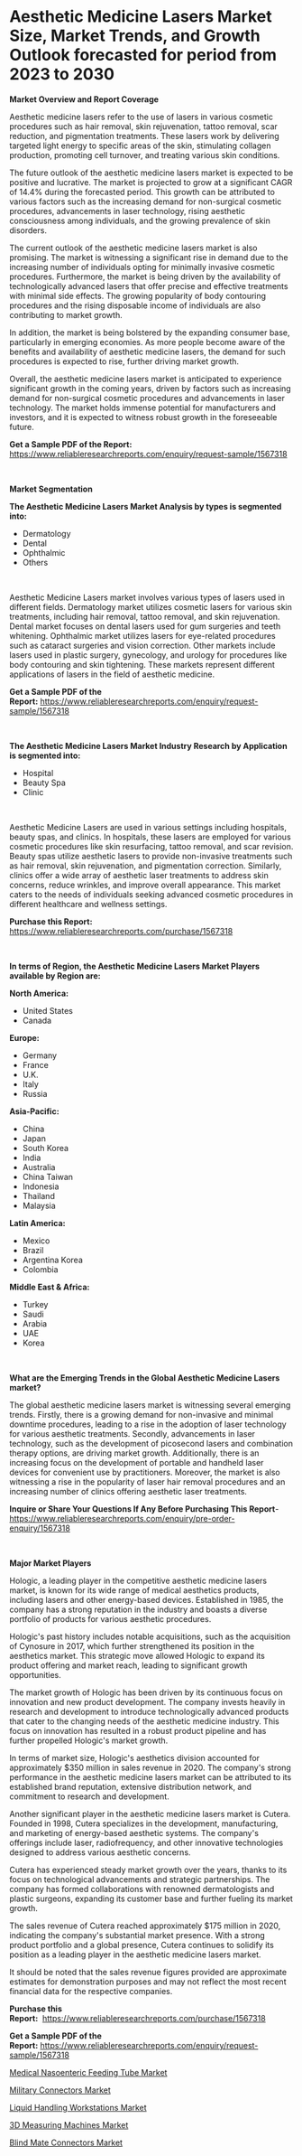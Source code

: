 <p><h1>Aesthetic Medicine Lasers Market Size, Market Trends, and Growth Outlook forecasted for period from 2023 to 2030</h1></p><p><strong>Market Overview and Report Coverage</strong></p>
<p><p>Aesthetic medicine lasers refer to the use of lasers in various cosmetic procedures such as hair removal, skin rejuvenation, tattoo removal, scar reduction, and pigmentation treatments. These lasers work by delivering targeted light energy to specific areas of the skin, stimulating collagen production, promoting cell turnover, and treating various skin conditions.</p><p>The future outlook of the aesthetic medicine lasers market is expected to be positive and lucrative. The market is projected to grow at a significant CAGR of 14.4% during the forecasted period. This growth can be attributed to various factors such as the increasing demand for non-surgical cosmetic procedures, advancements in laser technology, rising aesthetic consciousness among individuals, and the growing prevalence of skin disorders.</p><p>The current outlook of the aesthetic medicine lasers market is also promising. The market is witnessing a significant rise in demand due to the increasing number of individuals opting for minimally invasive cosmetic procedures. Furthermore, the market is being driven by the availability of technologically advanced lasers that offer precise and effective treatments with minimal side effects. The growing popularity of body contouring procedures and the rising disposable income of individuals are also contributing to market growth.</p><p>In addition, the market is being bolstered by the expanding consumer base, particularly in emerging economies. As more people become aware of the benefits and availability of aesthetic medicine lasers, the demand for such procedures is expected to rise, further driving market growth.</p><p>Overall, the aesthetic medicine lasers market is anticipated to experience significant growth in the coming years, driven by factors such as increasing demand for non-surgical cosmetic procedures and advancements in laser technology. The market holds immense potential for manufacturers and investors, and it is expected to witness robust growth in the foreseeable future.</p></p>
<p><strong>Get a Sample PDF of the Report:</strong> <a href="https://www.reliableresearchreports.com/enquiry/request-sample/1567318">https://www.reliableresearchreports.com/enquiry/request-sample/1567318</a></p>
<p>&nbsp;</p>
<p><strong>Market Segmentation</strong></p>
<p><strong>The Aesthetic Medicine Lasers Market Analysis by types is segmented into:</strong></p>
<p><ul><li>Dermatology</li><li>Dental</li><li>Ophthalmic</li><li>Others</li></ul></p>
<p>&nbsp;</p>
<p><p>Aesthetic Medicine Lasers market involves various types of lasers used in different fields. Dermatology market utilizes cosmetic lasers for various skin treatments, including hair removal, tattoo removal, and skin rejuvenation. Dental market focuses on dental lasers used for gum surgeries and teeth whitening. Ophthalmic market utilizes lasers for eye-related procedures such as cataract surgeries and vision correction. Other markets include lasers used in plastic surgery, gynecology, and urology for procedures like body contouring and skin tightening. These markets represent different applications of lasers in the field of aesthetic medicine.</p></p>
<p><strong>Get a Sample PDF of the Report:</strong>&nbsp;<a href="https://www.reliableresearchreports.com/enquiry/request-sample/1567318">https://www.reliableresearchreports.com/enquiry/request-sample/1567318</a></p>
<p>&nbsp;</p>
<p><strong>The Aesthetic Medicine Lasers Market Industry Research by Application is segmented into:</strong></p>
<p><ul><li>Hospital</li><li>Beauty Spa</li><li>Clinic</li></ul></p>
<p>&nbsp;</p>
<p><p>Aesthetic Medicine Lasers are used in various settings including hospitals, beauty spas, and clinics. In hospitals, these lasers are employed for various cosmetic procedures like skin resurfacing, tattoo removal, and scar revision. Beauty spas utilize aesthetic lasers to provide non-invasive treatments such as hair removal, skin rejuvenation, and pigmentation correction. Similarly, clinics offer a wide array of aesthetic laser treatments to address skin concerns, reduce wrinkles, and improve overall appearance. This market caters to the needs of individuals seeking advanced cosmetic procedures in different healthcare and wellness settings.</p></p>
<p><strong>Purchase this Report:</strong>&nbsp; <a href="https://www.reliableresearchreports.com/purchase/1567318">https://www.reliableresearchreports.com/purchase/1567318</a></p>
<p>&nbsp;</p>
<p><strong>In terms of Region, the Aesthetic Medicine Lasers Market Players available by Region are:</strong></p>
<p>
    <p> <strong> North America: </strong>
        <ul>
            <li>United States</li>
            <li>Canada</li>
        </ul>
        </p> 
    <p> <strong> Europe: </strong>
        <ul>
            <li>Germany</li>
            <li>France</li>
            <li>U.K.</li>
            <li>Italy</li>
            <li>Russia</li>
        </ul>
        </p> 
    <p> <strong> Asia-Pacific: </strong>
        <ul>
            <li>China</li>
            <li>Japan</li>
            <li>South Korea</li>
            <li>India</li>
            <li>Australia</li>
            <li>China Taiwan</li>
            <li>Indonesia</li>
            <li>Thailand</li>
            <li>Malaysia</li>
        </ul>
        </p> 
    <p> <strong> Latin America: </strong>
        <ul>
            <li>Mexico</li>
            <li>Brazil</li>
            <li>Argentina Korea</li>
            <li>Colombia</li>
        </ul>
        </p> 
    <p> <strong> Middle East & Africa: </strong>
        <ul>
            <li>Turkey</li>
            <li>Saudi</li>
            <li>Arabia</li>
            <li>UAE</li>
            <li>Korea</li>
        </ul>
    </p>
    </p>
<p>&nbsp;</p>
<p><strong>What are the Emerging Trends in the Global Aesthetic Medicine Lasers market?</strong></p>
<p><p>The global aesthetic medicine lasers market is witnessing several emerging trends. Firstly, there is a growing demand for non-invasive and minimal downtime procedures, leading to a rise in the adoption of laser technology for various aesthetic treatments. Secondly, advancements in laser technology, such as the development of picosecond lasers and combination therapy options, are driving market growth. Additionally, there is an increasing focus on the development of portable and handheld laser devices for convenient use by practitioners. Moreover, the market is also witnessing a rise in the popularity of laser hair removal procedures and an increasing number of clinics offering aesthetic laser treatments.</p></p>
<p><strong>Inquire or Share Your Questions If Any Before Purchasing This Report</strong>- <a href="https://www.reliableresearchreports.com/enquiry/pre-order-enquiry/1567318">https://www.reliableresearchreports.com/enquiry/pre-order-enquiry/1567318</a></p>
<p>&nbsp;</p>
<p><strong>Major Market Players</strong></p>
<p><p>Hologic, a leading player in the competitive aesthetic medicine lasers market, is known for its wide range of medical aesthetics products, including lasers and other energy-based devices. Established in 1985, the company has a strong reputation in the industry and boasts a diverse portfolio of products for various aesthetic procedures.</p><p>Hologic's past history includes notable acquisitions, such as the acquisition of Cynosure in 2017, which further strengthened its position in the aesthetics market. This strategic move allowed Hologic to expand its product offering and market reach, leading to significant growth opportunities.</p><p>The market growth of Hologic has been driven by its continuous focus on innovation and new product development. The company invests heavily in research and development to introduce technologically advanced products that cater to the changing needs of the aesthetic medicine industry. This focus on innovation has resulted in a robust product pipeline and has further propelled Hologic's market growth.</p><p>In terms of market size, Hologic's aesthetics division accounted for approximately $350 million in sales revenue in 2020. The company's strong performance in the aesthetic medicine lasers market can be attributed to its established brand reputation, extensive distribution network, and commitment to research and development.</p><p>Another significant player in the aesthetic medicine lasers market is Cutera. Founded in 1998, Cutera specializes in the development, manufacturing, and marketing of energy-based aesthetic systems. The company's offerings include laser, radiofrequency, and other innovative technologies designed to address various aesthetic concerns.</p><p>Cutera has experienced steady market growth over the years, thanks to its focus on technological advancements and strategic partnerships. The company has formed collaborations with renowned dermatologists and plastic surgeons, expanding its customer base and further fueling its market growth.</p><p>The sales revenue of Cutera reached approximately $175 million in 2020, indicating the company's substantial market presence. With a strong product portfolio and a global presence, Cutera continues to solidify its position as a leading player in the aesthetic medicine lasers market.</p><p>It should be noted that the sales revenue figures provided are approximate estimates for demonstration purposes and may not reflect the most recent financial data for the respective companies.</p></p>
<p><strong>Purchase this Report:</strong>&nbsp;&nbsp;<a href="https://www.reliableresearchreports.com/purchase/1567318">https://www.reliableresearchreports.com/purchase/1567318</a></p>
<p></p>
<p><strong>Get a Sample PDF of the Report:</strong>&nbsp;<a href="https://www.reliableresearchreports.com/enquiry/request-sample/1567318">https://www.reliableresearchreports.com/enquiry/request-sample/1567318</a></p>
<p><p><a href="https://github.com/deliacustodio40/Market-Research-Report-List-1/blob/main/medical-nasoenteric-feeding-tube-market.md">Medical Nasoenteric Feeding Tube Market</a></p><p><a href="https://medium.com/@rombilly2345/military-connectors-market-size-growth-forecast-2023-2030-d89285507c5d">Military Connectors Market</a></p><p><a href="https://www.linkedin.com/pulse/liquid-handling-workstations-market-research-report-unlocks-rgaaf/">Liquid Handling Workstations Market</a></p><p><a href="https://www.linkedin.com/pulse/3d-measuring-machines-market-size-share-amp-trends-analysis-ijxnf/">3D Measuring Machines Market</a></p><p><a href="https://medium.com/@rameshramurp23/blind-mate-connectors-market-size-growth-forecast-2023-2030-4567ac01f0cf">Blind Mate Connectors Market</a></p></p>